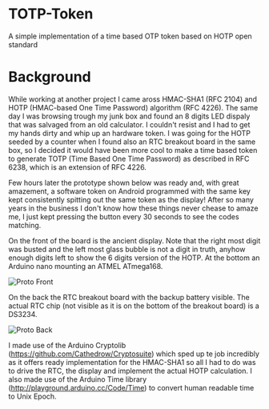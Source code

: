 TOTP-Token
==========

A simple implementation of a time based OTP token based on HOTP open standard

Background
==========

While working at another project I came aross HMAC-SHA1 (RFC 2104) and HOTP (HMAC-based One Time Password) algorithm (RFC 4226). The same day I was browsing trough my junk box and found an 8 digits LED dispaly that was salvaged from an old calculator. I couldn't resist and I had to get my hands dirty and whip up an hardware token. I was going for the HOTP seeded by a counter when I found also an RTC breakout board in the same box, so I decided it would have been more cool to make a time based token to generate TOTP (Time Based One Time Password) as described in RFC 6238, which is an extension of RFC 4226.

Few hours later the prototype shown below was ready and, with great amazement, a software token on Android programmed with the same key kept consistently spitting out the same token as the display! After so many years in the business I don't know how these things never chease to amaze me, I just kept pressing the button every 30 seconds to see the codes matching.

On the front of the board is the ancient display. Note that the right most digit was busted and the left most glass bubble is not a digit in truth, anyhow enough digits left to show the 6 digits version of the HOTP. At the bottom an Arduino nano mounting an ATMEL ATmega168.

![Proto Front](https://raw.github.com/nicolacimmino/TOTP-Token/master/images/ProtoFront.jpg)

On the back the RTC breakout board with the backup battery visible. The actual RTC chip (not visible as it is on the bottom of the breakout board) is a DS3234.

![Proto Back](https://raw.github.com/nicolacimmino/TOTP-Token/master/images/ProtoBack.jpg)

I made use of the Arduino Cryptolib (https://github.com/Cathedrow/Cryptosuite) which sped up te job incredibly as it offers ready implementation for the HMAC-SHA1 so all I had to do was to drive the RTC, the display and implement the actual HOTP calculation. I also made use of the Arduino Time library (http://playground.arduino.cc/Code/Time) to convert human readable time to Unix Epoch.
 

